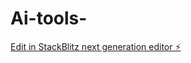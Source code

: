 # Ai-tools-

[Edit in StackBlitz next generation editor ⚡️](https://stackblitz.com/~/github.com/aleembhd/Ai-tools-)